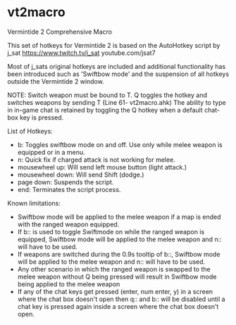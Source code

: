 # vt2macro
Vermintide 2 Comprehensive Macro

This set of hotkeys for Vermintide 2 is based on the AutoHotkey script by j_sat https://www.twitch.tv/j_sat youtube.com/jsat7

Most of j_sats original hotkeys are included and additional functionality has been introduced such as 'Swiftbow mode' and the suspension of all hotkeys outside the Vermintide 2 window.

NOTE: Switch weapon must be bound to T. Q toggles the hotkey and switches weapons by sending T (Line 61- vt2macro.ahk)
The ability to type in in-game chat is retained by toggling the Q hotkey when a default chat-box key is pressed.

List of Hotkeys:
- b: Toggles swiftbow mode on and off. Use only while melee weapon is equipped or in a menu.
- n: Quick fix if charged attack is not working for melee.
- mousewheel up: Will send left mouse button (light attack.)
- mousewheel down: Will send Shift (dodge.)
- page down: Suspends the script.
- end: Terminates the script process.

Known limitations:
- Swiftbow mode will be applied to the melee weapon if a map is ended with the ranged weapon equipped.
- If b:: is used to toggle Swiftmode on while the ranged weapon is equipped, Swiftbow mode will be applied to the melee weapon and n:: will have to be used.
- If weapons are switched during the 0.9s tooltip of b::, Swiftbow mode will be applied to the melee weapon and n:: will have to be used.
- Any other scenario in which the ranged weapon is swapped to the melee weapon without Q being pressed will result in Swiftbow mode being applied to the melee weapon
- If any of the chat keys get pressed (enter, num enter, y) in a screen where the chat box doesn't open then q:: and b:: will be disabled until a chat key is pressed again inside a screen where the chat box doesn't open.
